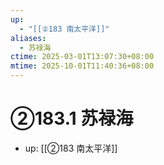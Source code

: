 ```yaml
---
up:
  - "[[②183 南太平洋]]"
aliases:
  - 苏禄海
ctime: 2025-03-01T13:07:30+08:00
mtime: 2025-10-01T11:40:36+08:00
---
```


# ②183.1 苏禄海

- up: [[②183 南太平洋]]
